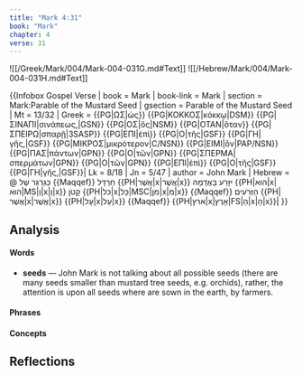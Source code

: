 ```yaml
---
title: "Mark 4:31"
book: "Mark"
chapter: 4
verse: 31
---
```

![[/Greek/Mark/004/Mark-004-031G.md#Text]]
![[/Hebrew/Mark/004/Mark-004-031H.md#Text]]

{{Infobox Gospel Verse |
  book = Mark |
  book-link = Mark |
  section = Mark:Parable of the Mustard Seed |
  gsection = Parable of the Mustard Seed |
  Mt = 13/32 |
  Greek = {{PG|ΩΣ|ὡς}} {{PG|ΚΟΚΚΟΣ|κόκκῳ|DSM}} {{PG|ΣΙΝΑΠΙ|σινάπεως,|GSN}} {{PG|ΟΣ|ὃς|NSM}} {{PG|ΟΤΑΝ|ὅταν}} {{PG|ΣΠΕΙΡΩ|σπαρῇ|3SASP}} {{PG|ΕΠΙ|ἐπὶ}} {{PG|Ο|τῆς|GSF}} {{PG|ΓΗ|γῆς,|GSF}} {{PG|ΜΙΚΡΟΣ|μικρότερον|C/NSN}} {{PG|ΕΙΜΙ|ὂν|PAP/NSN}} {{PG|ΠΑΣ|πάντων|GPN}} {{PG|Ο|τῶν|GPN}} {{PG|ΣΠΕΡΜΑ|σπερμάτων|GPN}} {{PG|Ο|τῶν|GPN}} {{PG|ΕΠΙ|ἐπὶ}} {{PG|Ο|τῆς|GSF}} {{PG|ΓΗ|γῆς,|GSF}}|
  Lk = 8/18 |
  Jn = 5/47 |
  author = John Mark |
  Hebrew = @
כְּגַרְגַּר
שֶׁל
{{Maqqef}}
חַרְדָּל
{{PH|אֲשֶׁר|x|אֲשֶׁר|x}}
יִזָּרַע
בָּאֲדָמָה
{{PH|הוא|x|הוּא|MS|וְ|x|וְ|x}}
קָטֹן
{{PH|כל|x|כָּל|MSC|מִן|x|מִ|x}}
{{Maqqef}}
הַזֵּרֹעִים
{{PH|אֲשֶׁר|x|אֲשֶׁר|x}}
{{PH|עָל|x|עַל|x}}
{{Maqqef}}
{{PH|ארץ|x|אָרֶץ|FS|הַ|x|הָ|x}}׃|
}}

## Analysis

#### Words
- **seeds** — John Mark is not talking about all possible seeds (there are many seeds smaller than mustard tree seeds, e.g. orchids), rather, the attention is upon all seeds where are sown in the earth, by farmers.

#### Phrases

#### Concepts

## Reflections
